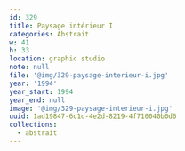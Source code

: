 ```yaml
---
id: 329
title: Paysage intérieur I
categories: Abstrait
w: 41
h: 33
location: graphic studio
note: null
file: '@img/329-paysage-interieur-i.jpg'
year: '1994'
year_start: 1994
year_end: null
image: '@img/329-paysage-interieur-i.jpg'
uuid: 1ad19847-6c1d-4e2d-8219-4f710040b0d6
collections:
  - abstrait
---
```


